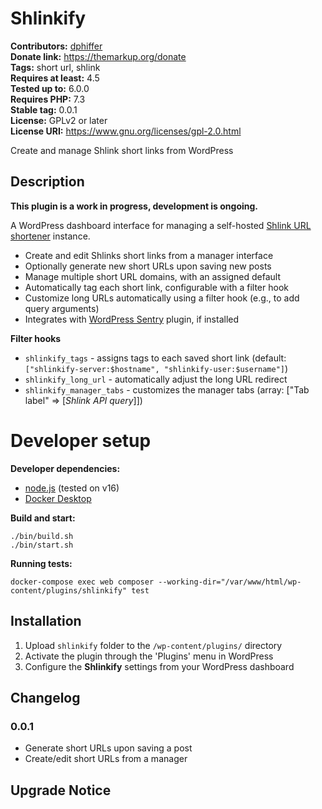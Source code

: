 # Shlinkify #
**Contributors:** [dphiffer](https://profiles.wordpress.org/dphiffer/)  
**Donate link:** https://themarkup.org/donate  
**Tags:** short url, shlink  
**Requires at least:** 4.5  
**Tested up to:** 6.0.0  
**Requires PHP:** 7.3  
**Stable tag:** 0.0.1  
**License:** GPLv2 or later  
**License URI:** https://www.gnu.org/licenses/gpl-2.0.html  

Create and manage Shlink short links from WordPress

## Description ##

__This plugin is a work in progress, development is ongoing.__

A WordPress dashboard interface for managing a self-hosted [Shlink URL shortener](https://shlink.io/) instance.

* Create and edit Shlinks short links from a manager interface
* Optionally generate new short URLs upon saving new posts
* Manage multiple short URL domains, with an assigned default
* Automatically tag each short link, configurable with a filter hook
* Customize long URLs automatically using a filter hook (e.g., to add query arguments)
* Integrates with [WordPress Sentry](https://wordpress.org/plugins/wp-sentry-integration/) plugin, if installed

__Filter hooks__

* `shlinkify_tags` - assigns tags to each saved short link (default: `["shlinkify-server:$hostname", "shlinkify-user:$username"]`)
* `shlinkify_long_url` - automatically adjust the long URL redirect
* `shlinkify_manager_tabs` - customizes the manager tabs (array: ["Tab label" => [*Shlink API query*]])

# Developer setup #

__Developer dependencies:__

* [node.js](https://nodejs.org/) (tested on v16)
* [Docker Desktop](https://www.docker.com/products/docker-desktop)

__Build and start:__

```
./bin/build.sh
./bin/start.sh
```

__Running tests:__

```
docker-compose exec web composer --working-dir="/var/www/html/wp-content/plugins/shlinkify" test
```

## Installation ##

1. Upload `shlinkify` folder to the `/wp-content/plugins/` directory
2. Activate the plugin through the 'Plugins' menu in WordPress
3. Configure the __Shlinkify__ settings from your WordPress dashboard

## Changelog ##

### 0.0.1 ###
* Generate short URLs upon saving a post
* Create/edit short URLs from a manager

## Upgrade Notice ##
